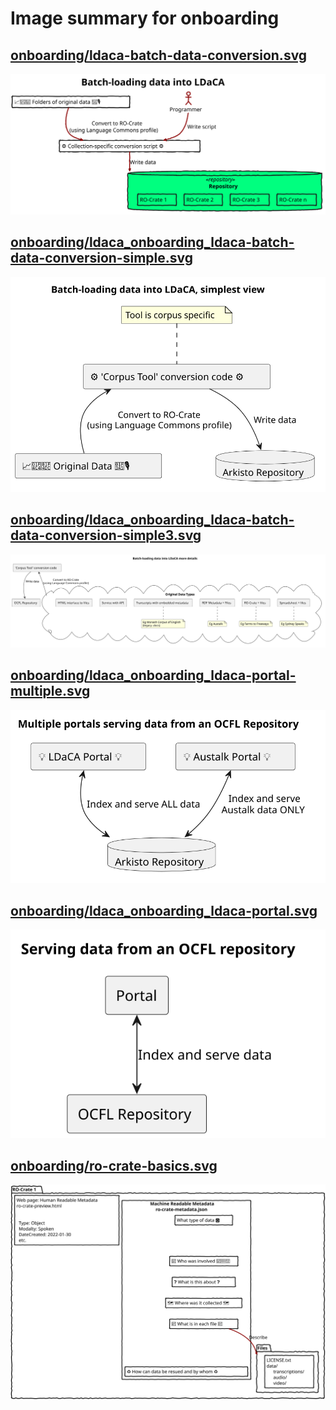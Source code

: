 # Image summary for onboarding

## [onboarding/ldaca-batch-data-conversion.svg](./ldaca-batch-data-conversion.svg)



<img src="ldaca-batch-data-conversion.svg">

## [onboarding/ldaca_onboarding_ldaca-batch-data-conversion-simple.svg](./ldaca_onboarding_ldaca-batch-data-conversion-simple.svg)



<img src="ldaca_onboarding_ldaca-batch-data-conversion-simple.svg">

## [onboarding/ldaca_onboarding_ldaca-batch-data-conversion-simple3.svg](./ldaca_onboarding_ldaca-batch-data-conversion-simple3.svg)



<img src="ldaca_onboarding_ldaca-batch-data-conversion-simple3.svg">

## [onboarding/ldaca_onboarding_ldaca-portal-multiple.svg](./ldaca_onboarding_ldaca-portal-multiple.svg)



<img src="ldaca_onboarding_ldaca-portal-multiple.svg">

## [onboarding/ldaca_onboarding_ldaca-portal.svg](./ldaca_onboarding_ldaca-portal.svg)



<img src="ldaca_onboarding_ldaca-portal.svg">

## [onboarding/ro-crate-basics.svg](./ro-crate-basics.svg)



<img src="ro-crate-basics.svg">


